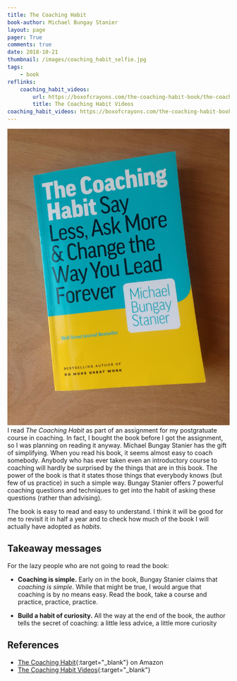 ```yaml
---
title: The Coaching Habit
book-author: Michael Bungay Stanier
layout: page
pager: True
comments: true
date: 2018-10-21
thumbnail: /images/coaching_habit_selfie.jpg
tags:
    - book
reflinks:
    coaching_habit_videos:
        url: https://boxofcrayons.com/the-coaching-habit-book/the-coaching-habit-videos/
        title: The Coaching Habit Videos 
coaching_habit_videos: https://boxofcrayons.com/the-coaching-habit-book/the-coaching-habit-videos/
---
```


![The Coaching Habit, Michael Bungay Stanier](/images/coaching_habit_v.jpg "The Coaching Habit, Michael Bungay Stanier")
I read *The Coaching Habit* as part of an assignment for my postgratuate course in coaching. In fact, I bought the book before I got the assignment, so I was planning on reading it anyway. Michael Bungay Stanier has the gift of simplifying. When you read his book, it seems almost easy to coach somebody. Anybody who has ever taken even an introductory course to coaching will hardly be surprised by the things that are in this book. The power of the book is that it states those things that everybody knows (but few of us practice) in such a simple way. Bungay Stanier offers 7 powerful coaching questions and techniques to get into the habit of asking these questions (rather than advising).

The book is easy to read and easy to understand. I think it will be good for me to revisit it in half a year and to check how much of the book I will actually have adopted as *habits*. 

## Takeaway messages

For the lazy people who are not going to read the book:

* **Coaching is simple.** Early on in the book, Bungay Stanier claims that *coaching is simple*. While that might be true, I would argue that coaching is by no means easy. Read the book, take a course and practice, practice, practice.

* **Build a habit of curiosity.** All the way at the end of the book, the author tells the secret of coaching: a little less advice, a little more curiosity


## References

* [The Coaching Habit](https://www.amazon.com/Coaching-Habit-Less-Change-Forever/dp/0978440749){:target="_blank"} on Amazon
* [The Coaching Habit Videos](https://boxofcrayons.com/the-coaching-habit-book/the-coaching-habit-videos/){:target="_blank"}
